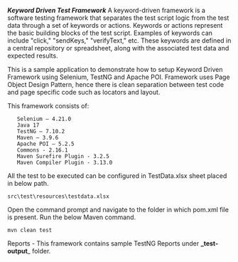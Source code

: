 **_Keyword Driven Test Framework_**
A keyword-driven framework is a software testing framework that separates the test script logic from the test data through a set of keywords or actions. Keywords or actions represent the basic building blocks of the test script. Examples of keywords can include "click," "sendKeys," "verifyText," etc. These keywords are defined in a central repository or spreadsheet, along with the associated test data and expected results.

This is a sample application to demonstrate how to setup Keyword Driven Framework using Selenium, TestNG and Apache POI. Framework uses Page Object Design Pattern, hence there is clean separation between test code and page specific code such as locators and layout.

This framework consists of:
```
   Selenium – 4.21.0
   Java 17
   TestNG – 7.10.2
   Maven – 3.9.6
   Apache POI – 5.2.5
   Commons - 2.16.1
   Maven Surefire Plugin - 3.2.5
   Maven Compiler Plugin - 3.13.0
```

All the test to be executed can be configured in TestData.xlsx sheet placed in below path.
```
src\test\resources\testdata.xlsx
```

Open the command prompt and navigate to the folder in which pom.xml file is present. Run the below Maven command.
```
mvn clean test
```

Reports - This framework contains sample TestNG Reports under **_test-output**_ folder.